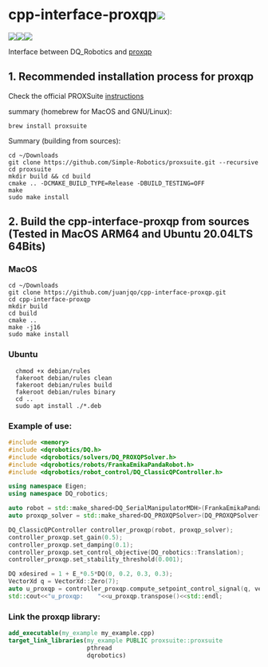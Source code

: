 # cpp-interface-proxqp![](https://img.shields.io/badge/status-experimental-critical)
![](https://img.shields.io/badge/Tests-developer%20workflow-orange)![](https://img.shields.io/badge/Ubuntu%2022.04%20LTS%20(x64)-Unknown-yellow)![](https://img.shields.io/badge/MacOS%2013.1%20(ARM64)%20-passing-passing)

Interface between DQ_Robotics and [proxqp](https://github.com/Simple-Robotics/proxsuite)

## 1. Recommended installation process for proxqp

Check the official PROXSuite [instructions](https://github.com/Simple-Robotics/proxsuite/blob/main/doc/5-installation.md) 

summary (homebrew for MacOS and GNU/Linux):

```shell
brew install proxsuite
```

Summary (building from sources):

```shell
cd ~/Downloads
git clone https://github.com/Simple-Robotics/proxsuite.git --recursive
cd proxsuite
mkdir build && cd build
cmake .. -DCMAKE_BUILD_TYPE=Release -DBUILD_TESTING=OFF
make
sudo make install
```




## 2. Build the cpp-interface-proxqp from sources (Tested in MacOS ARM64 and Ubuntu 20.04LTS 64Bits)


### MacOS

```shell
cd ~/Downloads
git clone https://github.com/juanjqo/cpp-interface-proxqp.git
cd cpp-interface-proxqp
mkdir build
cd build
cmake ..
make -j16
sudo make install
```

### Ubuntu
```shell
  chmod +x debian/rules
  fakeroot debian/rules clean
  fakeroot debian/rules build
  fakeroot debian/rules binary
  cd ..
  sudo apt install ./*.deb
```



### Example of use:

```CPP
#include <memory>
#include <dqrobotics/DQ.h>
#include <dqrobotics/solvers/DQ_PROXQPSolver.h>
#include <dqrobotics/robots/FrankaEmikaPandaRobot.h>
#include <dqrobotics/robot_control/DQ_ClassicQPController.h>

using namespace Eigen;
using namespace DQ_robotics;

auto robot = std::make_shared<DQ_SerialManipulatorMDH>(FrankaEmikaPandaRobot::kinematics());
auto proxqp_solver = std::make_shared<DQ_PROXQPSolver>(DQ_PROXQPSolver());

DQ_ClassicQPController controller_proxqp(robot, proxqp_solver);
controller_proxqp.set_gain(0.5);
controller_proxqp.set_damping(0.1);
controller_proxqp.set_control_objective(DQ_robotics::Translation);
controller_proxqp.set_stability_threshold(0.001);

DQ xdesired = 1 + E_*0.5*DQ(0, 0.2, 0.3, 0.3);
VectorXd q = VectorXd::Zero(7);
auto u_proxqp = controller_proxqp.compute_setpoint_control_signal(q, vec4(xdesired.translation()));
std::cout<<"u_proxqp:    "<<u_proxqp.transpose()<<std::endl;
```

### Link the proxqp library:

```cmake
add_executable(my_example my_example.cpp)
target_link_libraries(my_example PUBLIC proxsuite::proxsuite
                      pthread
                      dqrobotics)
```
